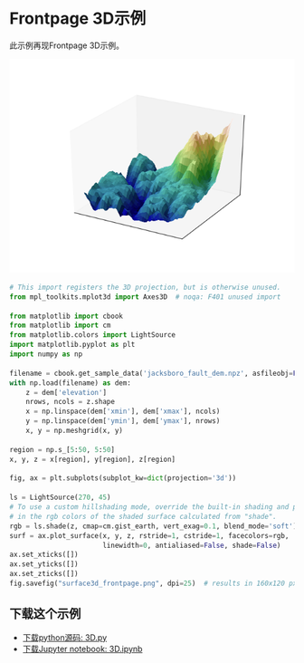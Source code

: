 # Frontpage 3D示例

此示例再现Frontpage 3D示例。

![Frontpage 3D示例](/static/images/gallery/sphx_glr_3D_001.png)

```python
# This import registers the 3D projection, but is otherwise unused.
from mpl_toolkits.mplot3d import Axes3D  # noqa: F401 unused import

from matplotlib import cbook
from matplotlib import cm
from matplotlib.colors import LightSource
import matplotlib.pyplot as plt
import numpy as np

filename = cbook.get_sample_data('jacksboro_fault_dem.npz', asfileobj=False)
with np.load(filename) as dem:
    z = dem['elevation']
    nrows, ncols = z.shape
    x = np.linspace(dem['xmin'], dem['xmax'], ncols)
    y = np.linspace(dem['ymin'], dem['ymax'], nrows)
    x, y = np.meshgrid(x, y)

region = np.s_[5:50, 5:50]
x, y, z = x[region], y[region], z[region]

fig, ax = plt.subplots(subplot_kw=dict(projection='3d'))

ls = LightSource(270, 45)
# To use a custom hillshading mode, override the built-in shading and pass
# in the rgb colors of the shaded surface calculated from "shade".
rgb = ls.shade(z, cmap=cm.gist_earth, vert_exag=0.1, blend_mode='soft')
surf = ax.plot_surface(x, y, z, rstride=1, cstride=1, facecolors=rgb,
                       linewidth=0, antialiased=False, shade=False)
ax.set_xticks([])
ax.set_yticks([])
ax.set_zticks([])
fig.savefig("surface3d_frontpage.png", dpi=25)  # results in 160x120 px image
```

## 下载这个示例
            
- [下载python源码: 3D.py](https://matplotlib.org/_downloads/3D.py)
- [下载Jupyter notebook: 3D.ipynb](https://matplotlib.org/_downloads/3D.ipynb)
